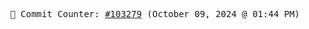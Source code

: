 <p align="center">
    <samp>
        📮 Commit Counter: <a href="https://github.com/Javascript-void0/Javascript-void0/commits/main">#103279</a> (October 09, 2024 @ 01:44 PM)
    </samp>
</p>